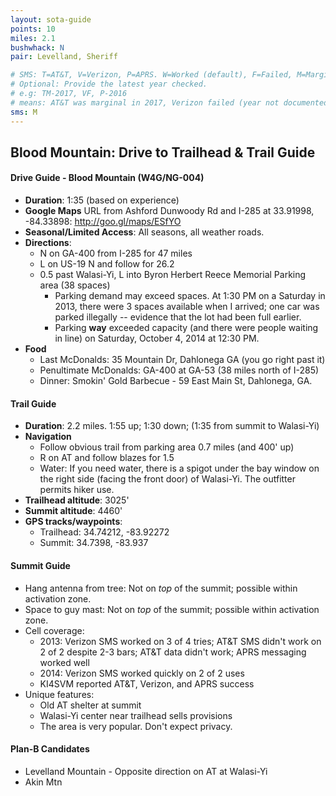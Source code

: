 ```yaml
---
layout: sota-guide
points: 10
miles: 2.1
bushwhack: N
pair: Levelland, Sheriff

# SMS: T=AT&T, V=Verizon, P=APRS. W=Worked (default), F=Failed, M=Marginal (some failed).
# Optional: Provide the latest year checked.
# e.g: TM-2017, VF, P-2016
# means: AT&T was marginal in 2017, Verizon failed (year not documented), APRS worked in 2016.
sms: M
---
```

Blood Mountain: Drive to Trailhead & Trail Guide
--------------------------------------------------------
#### Drive Guide - Blood Mountain (W4G/NG-004)

* **Duration**: 1:35 (based on experience)
* **Google Maps** URL from Ashford Dunwoody Rd and I-285 at 33.91998, -84.33898: http://goo.gl/maps/ESfYO
* **Seasonal/Limited Access**: All seasons, all weather roads.
* **Directions**:
    * N on GA-400 from I-285 for 47 miles
    * L on US-19 N and follow for 26.2
    * 0.5 past Walasi-Yi, L into Byron Herbert Reece Memorial Parking area (38 spaces)
        * Parking demand may exceed spaces. At 1:30 PM on a Saturday in 2013, there were 3 spaces available when I arrived; one car was parked illegally -- evidence that the lot had been full earlier.
        * Parking **way** exceeded capacity (and there were people waiting in line) on Saturday, October 4, 2014 at 12:30 PM.
* **Food**
    * Last McDonalds: 35 Mountain Dr, Dahlonega GA (you go right past it)
    * Penultimate McDonalds: GA-400 at GA-53 (38 miles north of I-285)
    * Dinner: Smokin' Gold Barbecue - 59 East Main St, Dahlonega, GA.

#### Trail Guide

* **Duration**: 2.2 miles.  1:55 up; 1:30 down; (1:35 from summit to Walasi-Yi)
* **Navigation**
    * Follow obvious trail from parking area 0.7 miles (and 400' up)
    * R on AT and follow blazes for 1.5
    * Water: If you need water, there is a spigot under the bay window on the right side (facing the front door) of Walasi-Yi.  The outfitter permits hiker use.
* **Trailhead altitude**: 3025'
* **Summit altitude**: 4460'
* **GPS tracks/waypoints**:
    * Trailhead: 34.74212, -83.92272
    * Summit: 34.7398, -83.937

#### Summit Guide

* Hang antenna from tree: Not on *top* of the summit; possible within activation zone.
* Space to guy mast: Not on *top* of the summit; possible within activation zone.
* Cell coverage: 
    * 2013: Verizon SMS worked on 3 of 4 tries; AT&T SMS didn't work on 2 of 2 despite 2-3 bars; AT&T data didn't work; APRS messaging worked well
    * 2014: Verizon SMS worked quickly on 2 of 2 uses
    * KI4SVM reported AT&T, Verizon, and APRS success
* Unique features:
    * Old AT shelter at summit
    * Walasi-Yi center near trailhead sells provisions
    * The area is very popular.  Don't expect privacy.

#### Plan-B Candidates

* Levelland Mountain - Opposite direction on AT at Walasi-Yi
* Akin Mtn
